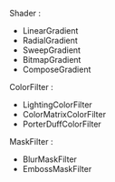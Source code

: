 Shader : 
- LinearGradient
- RadialGradient
- SweepGradient
- BitmapGradient
- ComposeGradient

ColorFilter :
- LightingColorFilter
- ColorMatrixColorFilter
- PorterDuffColorFilter

MaskFilter : 
- BlurMaskFilter
- EmbossMaskFilter


